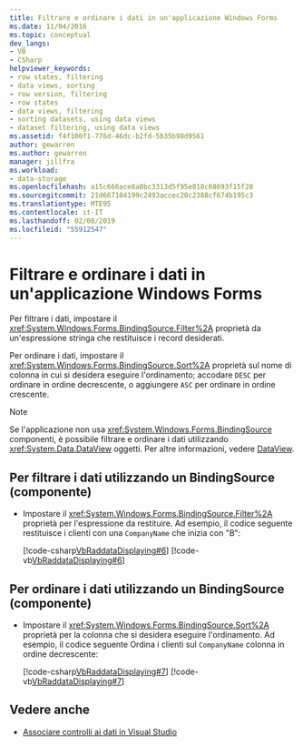 ```yaml
---
title: Filtrare e ordinare i dati in un'applicazione Windows Forms
ms.date: 11/04/2016
ms.topic: conceptual
dev_langs:
- VB
- CSharp
helpviewer_keywords:
- row states, filtering
- data views, sorting
- row version, filtering
- row states
- data views, filtering
- sorting datasets, using data views
- dataset filtering, using data views
ms.assetid: f4f100f1-776d-46dc-b2fd-5b35b98d9561
author: gewarren
ms.author: gewarren
manager: jillfra
ms.workload:
- data-storage
ms.openlocfilehash: a15c666ace8a8bc3313d5f95e818c68693f15f28
ms.sourcegitcommit: 21d667104199c2493accec20c2388cf674b195c3
ms.translationtype: MTE95
ms.contentlocale: it-IT
ms.lasthandoff: 02/08/2019
ms.locfileid: "55912547"
---
```

# <a name="filter-and-sort-data-in-a-windows-forms-application"></a>Filtrare e ordinare i dati in un'applicazione Windows Forms

Per filtrare i dati, impostare il <xref:System.Windows.Forms.BindingSource.Filter%2A> proprietà da un'espressione stringa che restituisce i record desiderati.

Per ordinare i dati, impostare il <xref:System.Windows.Forms.BindingSource.Sort%2A> proprietà sul nome di colonna in cui si desidera eseguire l'ordinamento; accodare `DESC` per ordinare in ordine decrescente, o aggiungere `ASC` per ordinare in ordine crescente.

> [!NOTE]
> Se l'applicazione non usa <xref:System.Windows.Forms.BindingSource> componenti, è possibile filtrare e ordinare i dati utilizzando <xref:System.Data.DataView> oggetti. Per altre informazioni, vedere [DataView](/dotnet/framework/data/adonet/dataset-datatable-dataview/dataviews).

## <a name="to-filter-data-by-using-a-bindingsource-component"></a>Per filtrare i dati utilizzando un BindingSource (componente)

-   Impostare il <xref:System.Windows.Forms.BindingSource.Filter%2A> proprietà per l'espressione da restituire. Ad esempio, il codice seguente restituisce i clienti con una `CompanyName` che inizia con "B":

     [!code-csharp[VbRaddataDisplaying#6](../data-tools/codesnippet/CSharp/filter-and-sort-data-in-a-windows-forms-application_1.cs)]
     [!code-vb[VbRaddataDisplaying#6](../data-tools/codesnippet/VisualBasic/filter-and-sort-data-in-a-windows-forms-application_1.vb)]

## <a name="to-sort-data-by-using-a-bindingsource-component"></a>Per ordinare i dati utilizzando un BindingSource (componente)

-   Impostare il <xref:System.Windows.Forms.BindingSource.Sort%2A> proprietà per la colonna che si desidera eseguire l'ordinamento. Ad esempio, il codice seguente Ordina i clienti sul `CompanyName` colonna in ordine decrescente:

     [!code-csharp[VbRaddataDisplaying#7](../data-tools/codesnippet/CSharp/filter-and-sort-data-in-a-windows-forms-application_2.cs)]
     [!code-vb[VbRaddataDisplaying#7](../data-tools/codesnippet/VisualBasic/filter-and-sort-data-in-a-windows-forms-application_2.vb)]

## <a name="see-also"></a>Vedere anche

- [Associare controlli ai dati in Visual Studio](../data-tools/bind-controls-to-data-in-visual-studio.md)
